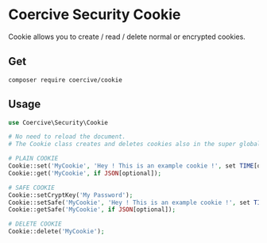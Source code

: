 Coercive Security Cookie
========================

Cookie allows you to create / read / delete normal or encrypted cookies.

Get
---
```
composer require coercive/cookie
```

Usage
-----
```php
use Coercive\Security\Cookie

# No need to reload the document.
# The Cookie class creates and deletes cookies also in the super global $_COOKIE.

# PLAIN COOKIE
Cookie::set('MyCookie', 'Hey ! This is an example cookie !', set TIME[optional], if JSON[optional]);
Cookie::get('MyCookie', if JSON[optional]);

# SAFE COOKIE
Cookie::setCryptKey('My Password');
Cookie::setSafe('MyCookie', 'Hey ! This is an example cookie !', set TIME[optional], if JSON[optional]);
Cookie::getSafe('MyCookie', if JSON[optional]);

# DELETE COOKIE
Cookie::delete('MyCookie');

```
